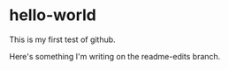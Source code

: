 # hello-world
This is my first test of github.

Here's something I'm writing on the readme-edits branch.
